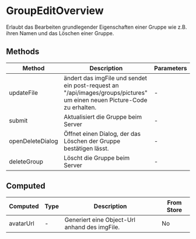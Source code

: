 # GroupEditOverview

Erlaubt das Bearbeiten grundlegender Eigenschaften einer Gruppe wie z.B. ihren Namen und das Löschen einer Gruppe.

## Methods

<!-- @vuese:GroupEditOverview:methods:start -->
|Method|Description|Parameters|
|---|---|---|
|updateFile|ändert das imgFile und sendet ein post-request an "/api/images/groups/pictures" um einen neuen Picture-Code zu erhalten.|-|
|submit|Aktualisiert die Gruppe beim Server|-|
|openDeleteDialog|Öffnet einen Dialog, der das Löschen der Gruppe bestätigen lässt.|-|
|deleteGroup|Löscht die Gruppe beim Server|-|

<!-- @vuese:GroupEditOverview:methods:end -->


## Computed

<!-- @vuese:GroupEditOverview:computed:start -->
|Computed|Type|Description|From Store|
|---|---|---|---|
|avatarUrl|-|Generiert eine Object-Url anhand des imgFile.|No|

<!-- @vuese:GroupEditOverview:computed:end -->


